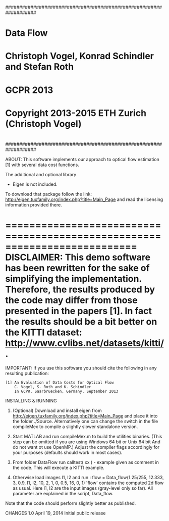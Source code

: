 ###################################################################
#                                                                 #
#                           Data Flow                             #
#      Christoph Vogel, Konrad Schindler and Stefan Roth          #
#                          GCPR 2013                              #
#                                                                 #
#         Copyright 2013-2015 ETH Zurich (Christoph Vogel)        #
#                                                                 #
###################################################################



ABOUT:
This software implements our approach to optical flow estimation [1] 
with several data cost functions. 


The additional and optional library
 - Eigen
is not included.

To download that package follow the link:
http://eigen.tuxfamily.org/index.php?title=Main_Page
and read the licensing information provided there.


==========================================================================
DISCLAIMER:
This demo software has been rewritten for the sake of simplifying the
implementation. Therefore, the results produced by the code may differ
from those presented in the papers [1].
In fact the results should be a bit better on the KITTI dataset:
http://www.cvlibs.net/datasets/kitti/.
==========================================================================


IMPORTANT:
If you use this software you should cite the following in any resulting publication:

    [1] An Evaluation of Data Costs for Optical Flow
        C. Vogel, S. Roth and K. Schindler
        In GCPR, Saarbruecken, Germany, September 2013


INSTALLING & RUNNING

1.	(Optional) Download and install eigen from 
	http://eigen.tuxfamily.org/index.php?title=Main_Page 
	and place it into the folder ./Source.
	Alternatively one can change the switch in the file compileMex
	to compile a slightly slower standalone version.
	
2.	Start MATLAB and run compileMex.m to build the utilities binaries.
	(This step can be omitted if you are using Windows 64 bit or Unix 64 bit
	And do not want ot use OpenMP.)
	Adjust the compiler flags accordingly for your purposes 
	(defaults should work in most cases). 
	
3.	From folder DataFlow run calltest( xx ) - 
	example given as comment in the code.
	This will execute a KITTI example.

4.	Otherwise load images I1, I2 and run :
	flow = Data_flow(1.25/255, 12.333, 3, 0.9, I1, I2, 10, 2, 1, 0, 0.5, 16, 0, 1)
	'flow' contains the computed 2d flow as usual.
	Here I1, I2 are the input images (gray-level only so far).
	All parameter are explained in the script, Data_flow.

Note that the code should perform slightly better as published.	
	
CHANGES
	1.0		April 19, 2014	Initial public release
